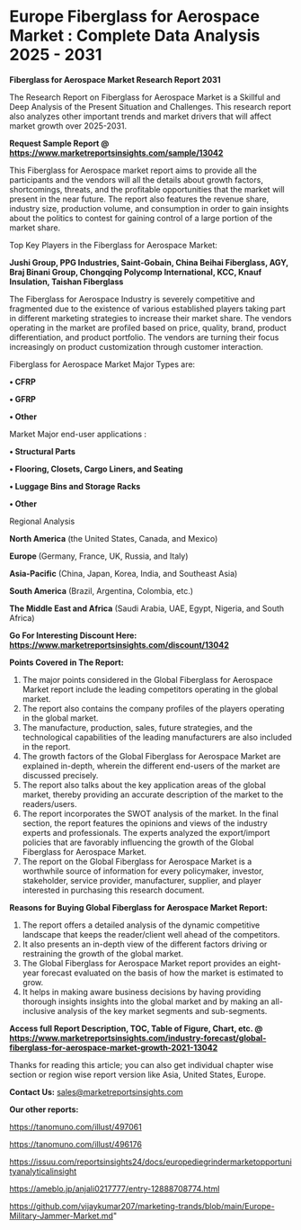 # Europe Fiberglass for Aerospace Market : Complete Data Analysis 2025 - 2031

<strong>Fiberglass for Aerospace Market Research Report 2031</strong>

The Research Report on Fiberglass for Aerospace Market is a Skillful and Deep Analysis of the Present Situation and Challenges. This research report also analyzes other important trends and market drivers that will affect market growth over 2025-2031.

<strong>Request Sample Report @ <a href=https://www.marketreportsinsights.com/sample/13042>https://www.marketreportsinsights.com/sample/13042</a></strong>

This Fiberglass for Aerospace market report aims to provide all the participants and the vendors will all the details about growth factors, shortcomings, threats, and the profitable opportunities that the market will present in the near future. The report also features the revenue share, industry size, production volume, and consumption in order to gain insights about the politics to contest for gaining control of a large portion of the market share.

Top Key Players in the Fiberglass for Aerospace Market:

<strong>Jushi Group, PPG Industries, Saint-Gobain, China Beihai Fiberglass, AGY, Braj Binani Group, Chongqing Polycomp International, KCC, Knauf Insulation, Taishan Fiberglass</strong>

The Fiberglass for Aerospace Industry is severely competitive and fragmented due to the existence of various established players taking part in different marketing strategies to increase their market share. The vendors operating in the market are profiled based on price, quality, brand, product differentiation, and product portfolio. The vendors are turning their focus increasingly on product customization through customer interaction.

Fiberglass for Aerospace Market Major Types are:

<strong>• CFRP

• GFRP

• Other</strong>

Market Major end-user applications :

<strong>• Structural Parts

• Flooring, Closets, Cargo Liners, and Seating

• Luggage Bins and Storage Racks

• Other</strong>

Regional Analysis

</u><strong><b>North America</b></strong> (the United States, Canada, and Mexico)

<strong><b>Europe </b></strong>(Germany, France, UK, Russia, and Italy)

<strong><b>Asia-Pacific</b></strong> (China, Japan, Korea, India, and Southeast Asia)

<strong><b>South America</b></strong> (Brazil, Argentina, Colombia, etc.)

<strong><b>The Middle East and Africa</b></strong> (Saudi Arabia, UAE, Egypt, Nigeria, and South Africa)

<strong>Go For Interesting Discount Here: <a href=https://www.marketreportsinsights.com/discount/13042>https://www.marketreportsinsights.com/discount/13042</a></strong>

<strong>Points Covered in The Report:</strong>
<ol>
  <li>The major points considered in the Global Fiberglass for Aerospace Market report include the leading competitors operating in the global market.</li>
  <li>The report also contains the company profiles of the players operating in the global market.</li>
  <li>The manufacture, production, sales, future strategies, and the technological capabilities of the leading manufacturers are also included in the report.</li>
  <li>The growth factors of the Global Fiberglass for Aerospace Market are explained in-depth, wherein the different end-users of the market are discussed precisely.</li>
  <li>The report also talks about the key application areas of the global market, thereby providing an accurate description of the market to the readers/users.</li>
  <li>The report incorporates the SWOT analysis of the market. In the final section, the report features the opinions and views of the industry experts and professionals. The experts analyzed the export/import policies that are favorably influencing the growth of the Global Fiberglass for Aerospace Market.</li>
  <li>The report on the Global Fiberglass for Aerospace Market is a worthwhile source of information for every policymaker, investor, stakeholder, service provider, manufacturer, supplier, and player interested in purchasing this research document.</li>
</ol>
<strong>Reasons for Buying Global Fiberglass for Aerospace Market Report:</strong>

<ol>
  <li>The report offers a detailed analysis of the dynamic competitive landscape that keeps the reader/client well ahead of the competitors.</li>
  <li>It also presents an in-depth view of the different factors driving or restraining the growth of the global market.</li>
  <li>The Global Fiberglass for Aerospace Market report provides an eight-year forecast evaluated on the basis of how the market is estimated to grow.</li>
  <li>It helps in making aware business decisions by having providing thorough insights insights into the global market and by making an all-inclusive analysis of the key market segments and sub-segments.</li>
</ol>
<strong>Access full Report Description, TOC, Table of Figure, Chart, etc. @ <a href=https://www.marketreportsinsights.com/industry-forecast/global-fiberglass-for-aerospace-market-growth-2021-13042>https://www.marketreportsinsights.com/industry-forecast/global-fiberglass-for-aerospace-market-growth-2021-13042</a></strong>


Thanks for reading this article; you can also get individual chapter wise section or region wise report version like Asia, United States, Europe.

<strong>Contact Us:</strong>
sales@marketreportsinsights.com

<strong>Our other reports:</strong>

<a href=https://tanomuno.com/illust/497061>https://tanomuno.com/illust/497061</a>

<a href=https://tanomuno.com/illust/496176>https://tanomuno.com/illust/496176</a>

<a href=https://issuu.com/reportsinsights24/docs/europediegrindermarketopportunityanalyticalinsight>https://issuu.com/reportsinsights24/docs/europediegrindermarketopportunityanalyticalinsight</a>

<a href=https://ameblo.jp/anjali0217777/entry-12888708774.html>https://ameblo.jp/anjali0217777/entry-12888708774.html</a>

<a href=https://github.com/vijaykumar207/marketing-trands/blob/main/Europe-Military-Jammer-Market.md>https://github.com/vijaykumar207/marketing-trands/blob/main/Europe-Military-Jammer-Market.md</a>"
